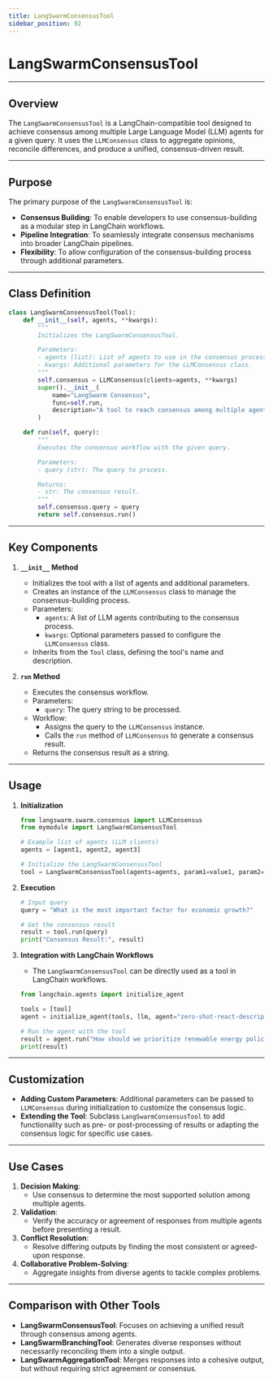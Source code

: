 ```yaml
---
title: LangSwarmConsensusTool
sidebar_position: 92
---
```


# LangSwarmConsensusTool

---

## **Overview**
The `LangSwarmConsensusTool` is a LangChain-compatible tool designed to achieve consensus among multiple Large Language Model (LLM) agents for a given query. It uses the `LLMConsensus` class to aggregate opinions, reconcile differences, and produce a unified, consensus-driven result.

---

## **Purpose**
The primary purpose of the `LangSwarmConsensusTool` is:
- **Consensus Building**: To enable developers to use consensus-building as a modular step in LangChain workflows.
- **Pipeline Integration**: To seamlessly integrate consensus mechanisms into broader LangChain pipelines.
- **Flexibility**: To allow configuration of the consensus-building process through additional parameters.

---

## **Class Definition**

```python
class LangSwarmConsensusTool(Tool):
    def __init__(self, agents, **kwargs):
        """
        Initializes the LangSwarmConsensusTool.

        Parameters:
        - agents (list): List of agents to use in the consensus process.
        - kwargs: Additional parameters for the LLMConsensus class.
        """
        self.consensus = LLMConsensus(clients=agents, **kwargs)
        super().__init__(
            name="LangSwarm Consensus",
            func=self.run,
            description="A tool to reach consensus among multiple agents for a given query."
        )

    def run(self, query):
        """
        Executes the consensus workflow with the given query.

        Parameters:
        - query (str): The query to process.

        Returns:
        - str: The consensus result.
        """
        self.consensus.query = query
        return self.consensus.run()
```

---

## **Key Components**

1. **`__init__` Method**
   - Initializes the tool with a list of agents and additional parameters.
   - Creates an instance of the `LLMConsensus` class to manage the consensus-building process.
   - Parameters:
     - `agents`: A list of LLM agents contributing to the consensus process.
     - `kwargs`: Optional parameters passed to configure the `LLMConsensus` class.
   - Inherits from the `Tool` class, defining the tool's name and description.

2. **`run` Method**
   - Executes the consensus workflow.
   - Parameters:
     - `query`: The query string to be processed.
   - Workflow:
     - Assigns the query to the `LLMConsensus` instance.
     - Calls the `run` method of `LLMConsensus` to generate a consensus result.
   - Returns the consensus result as a string.

---

## **Usage**

1. **Initialization**
   ```python
   from langswarm.swarm.consensus import LLMConsensus
   from mymodule import LangSwarmConsensusTool

   # Example list of agents (LLM clients)
   agents = [agent1, agent2, agent3]

   # Initialize the LangSwarmConsensusTool
   tool = LangSwarmConsensusTool(agents=agents, param1=value1, param2=value2)
   ```

2. **Execution**
   ```python
   # Input query
   query = "What is the most important factor for economic growth?"

   # Get the consensus result
   result = tool.run(query)
   print("Consensus Result:", result)
   ```

3. **Integration with LangChain Workflows**
   - The `LangSwarmConsensusTool` can be directly used as a tool in LangChain workflows.
   ```python
   from langchain.agents import initialize_agent

   tools = [tool]
   agent = initialize_agent(tools, llm, agent="zero-shot-react-description")

   # Run the agent with the tool
   result = agent.run("How should we prioritize renewable energy policies?")
   print(result)
   ```

---

## **Customization**
- **Adding Custom Parameters**: Additional parameters can be passed to `LLMConsensus` during initialization to customize the consensus logic.
- **Extending the Tool**: Subclass `LangSwarmConsensusTool` to add functionality such as pre- or post-processing of results or adapting the consensus logic for specific use cases.

---

## **Use Cases**
1. **Decision Making**:
   - Use consensus to determine the most supported solution among multiple agents.
2. **Validation**:
   - Verify the accuracy or agreement of responses from multiple agents before presenting a result.
3. **Conflict Resolution**:
   - Resolve differing outputs by finding the most consistent or agreed-upon response.
4. **Collaborative Problem-Solving**:
   - Aggregate insights from diverse agents to tackle complex problems.

---

## **Comparison with Other Tools**
- **LangSwarmConsensusTool**: Focuses on achieving a unified result through consensus among agents.
- **LangSwarmBranchingTool**: Generates diverse responses without necessarily reconciling them into a single output.
- **LangSwarmAggregationTool**: Merges responses into a cohesive output, but without requiring strict agreement or consensus.
